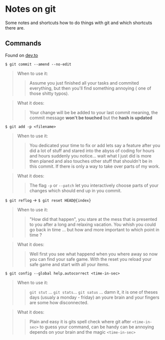 # Notes on git

Some notes and shortcuts how to do things with git and which shortcuts there
are.

## Commands


Found on [dev.to](https://dev.to/gitlive/top-5-git-tips-tricks-8na)

`$ git commit --amend --no-edit`

> When to use it: 
>> Assume you just finished all your tasks and commited everything, but then 
you'll find something annoying ( one of those shitty typos).

> What it does:
>> Your change will be be added to your last commit meaning, the commit message
**won't be touched** but the **hash is updated**

`$ git add -p <filename>`

> When to use it:
>> You dedicated your time to fix or add lets say a feature after you
did a lot of stuff and stared into the abyss of coding for hours and hours
suddenly you notice... wait what I just did is more then planed and also touches
other stuff that shouldn't be in this commit. If there is only a way to take over
parts of my work.

> What it does:
>> The flag `-p` or `--patch` let you interactively choose parts of your changes
which should end up in you commit.


`$ git reflog` -> `$ git reset HEAD@{index}`

> When to use it:
>> "How did that happen", you stare at the mess that is presented to you after
a long and relaxing vacation. You whish you could go back in time ... but how and 
more important to which point in time ?

> What it does:
>> Well first you see what happend when you where away so now you can find your 
safe game. With the reset you reload your safe game and start with all your items.

`$ git config --global help.autocorrect <time-in-sec>`

> When to use it:
>> `git stut` ... `git stats`... `git satus` ... damn it, it is one of theses
days (usualy a monday - friday) an youre brain and your fingers are some how 
disconnected.

> What it does:
>> Plain and easy it is gits spell check where git after `<time-in-sec>` to 
guess your command, can be handy can be annoying depends on your brain and the 
magic `<time-in-sec>`


